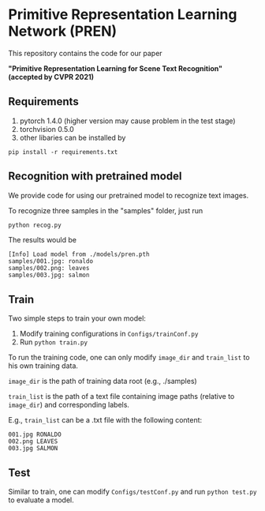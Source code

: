 # Primitive Representation Learning Network (PREN)
This repository contains the code for our paper 

**"Primitive Representation Learning for Scene Text Recognition" (accepted by CVPR 2021)**

## Requirements

1. pytorch 1.4.0 (higher version may cause problem in the test stage)
2. torchvision 0.5.0
3. other libaries can be installed by
```
pip install -r requirements.txt
```

## Recognition with pretrained model

We provide code for using our pretrained model to recognize text images.

To recognize three samples in the "samples" folder, just run 
```python
python recog.py
```

The results would be
```
[Info] Load model from ./models/pren.pth
samples/001.jpg: ronaldo
samples/002.png: leaves
samples/003.jpg: salmon
```

## Train
Two simple steps to train your own model:

1. Modify training configurations in ```Configs/trainConf.py```
2. Run ```python train.py```

To run the training code, one can only modify ```image_dir``` and ```train_list``` to his own training data. 

```image_dir``` is the path of training data root (e.g., ./samples)

```train_list``` is the path of a text file containing image paths (relative to ```image_dir```) and corresponding labels.

E.g., ```train_list``` can be a .txt file with the following content:

```
001.jpg RONALDO
002.png LEAVES
003.jpg SALMON
```

## Test
Similar to train, one can modify ```Configs/testConf.py``` and run ```python test.py``` to evaluate a model.

